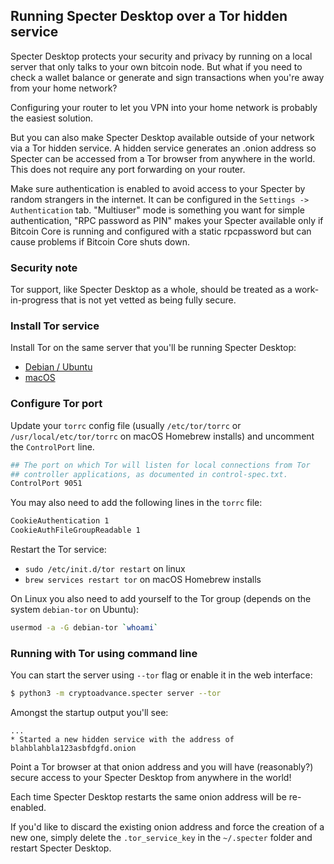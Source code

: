 ## Running Specter Desktop over a Tor hidden service

Specter Desktop protects your security and privacy by running on a local server that only talks to your own bitcoin node. But what if you need to check a wallet balance or generate and sign transactions when you're away from your home network?

Configuring your router to let you VPN into your home network is probably the easiest solution.

But you can also make Specter Desktop available outside of your network via a Tor hidden service. A hidden service generates an .onion address so Specter can be accessed from a Tor browser from anywhere in the world. This does not require any port forwarding on your router.

Make sure authentication is enabled to avoid access to your Specter by random strangers in the internet. It can be configured in the `Settings -> Authentication` tab.
"Multiuser" mode is something you want for simple authentication, "RPC password as PIN" makes your Specter available only if Bitcoin Core is running and configured with a static rpcpassword but can cause problems if Bitcoin Core shuts down.

### Security note
Tor support, like Specter Desktop as a whole, should be treated as a work-in-progress that is not yet vetted as being fully secure.

### Install Tor service
Install Tor on the same server that you'll be running Specter Desktop:
* [Debian / Ubuntu](https://2019.www.torproject.org/docs/debian.html.en)
* [macOS](https://2019.www.torproject.org/docs/tor-doc-osx.html.en)

### Configure Tor port
Update your `torrc` config file (usually `/etc/tor/torrc` or `/usr/local/etc/tor/torrc` on macOS Homebrew installs) and uncomment the `ControlPort` line.
```sh
## The port on which Tor will listen for local connections from Tor
## controller applications, as documented in control-spec.txt.
ControlPort 9051
```

You may also need to add the following lines in the `torrc` file:

```sh
CookieAuthentication 1
CookieAuthFileGroupReadable 1
```

Restart the Tor service:
* `sudo /etc/init.d/tor restart` on linux
* `brew services restart tor` on macOS Homebrew installs

On Linux you also need to add yourself to the Tor group (depends on the system `debian-tor` on Ubuntu):
```sh
usermod -a -G debian-tor `whoami`
```

### Running with Tor using command line

You can start the server using `--tor` flag or enable it in the web interface:

```sh
$ python3 -m cryptoadvance.specter server --tor
```

Amongst the startup output you'll see:
```
...
* Started a new hidden service with the address of blahblahbla123asbfdgfd.onion
```

Point a Tor browser at that onion address and you will have (reasonably?) secure access to your Specter Desktop from anywhere in the world!

Each time Specter Desktop restarts the same onion address will be re-enabled.

If you'd like to discard the existing onion address and force the creation of a new one, simply delete the `.tor_service_key` in the `~/.specter` folder and restart Specter Desktop.
